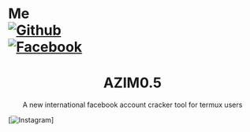 # Me<br>[![Github](https://img.shields.io/badge/Github-AZIM--MAHMUD-green?style=flat-square&logo=github)](https://github.com/Azim-vau)<br> [![Facebook](https://img.shields.io/badge/Facebook-AZim-blue?style=flat-square&logo=facebook)](https://www.facebook.com/123548648342413)


<h1 align="center">AZIM0.5</h1>
<p align="center">
      A new international facebook account cracker tool for termux users
</p>


[![Instagram](https://img.shields.io/badge/Instagram-AZIM--MAHMUD-green?style=flat-square&logo=instagram)]
